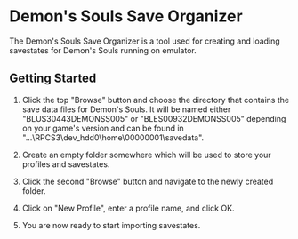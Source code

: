 # Demon's Souls Save Organizer
The Demon's Souls Save Organizer is a tool used for creating and loading savestates for Demon's Souls running on emulator.

## Getting Started
1. Click the top "Browse" button and choose the directory that contains the save data files for Demon's Souls. It will be named either "BLUS30443DEMONSS005" or "BLES00932DEMONSS005" depending on your game's version and can be found in "...\RPCS3\dev_hdd0\home\00000001\savedata\".

2. Create an empty folder somewhere which will be used to store your profiles and savestates.

3. Click the second "Browse" button and navigate to the newly created folder.

4. Click on "New Profile", enter a profile name, and click OK.

5. You are now ready to start importing savestates.

